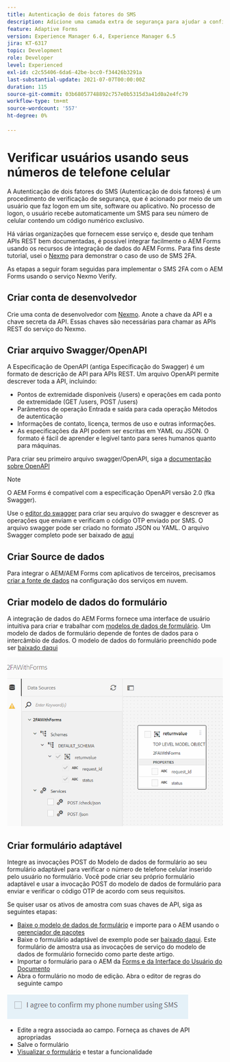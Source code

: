 ```yaml
---
title: Autenticação de dois fatores do SMS
description: Adicione uma camada extra de segurança para ajudar a confirmar a identidade de um usuário quando ele quiser executar determinadas atividades
feature: Adaptive Forms
version: Experience Manager 6.4, Experience Manager 6.5
jira: KT-6317
topic: Development
role: Developer
level: Experienced
exl-id: c2c55406-6da6-42be-bcc0-f34426b3291a
last-substantial-update: 2021-07-07T00:00:00Z
duration: 115
source-git-commit: 03b68057748892c757e0b5315d3a41d0a2e4fc79
workflow-type: tm+mt
source-wordcount: '557'
ht-degree: 0%

---
```


# Verificar usuários usando seus números de telefone celular

A Autenticação de dois fatores do SMS (Autenticação de dois fatores) é um procedimento de verificação de segurança, que é acionado por meio de um usuário que faz logon em um site, software ou aplicativo. No processo de logon, o usuário recebe automaticamente um SMS para seu número de celular contendo um código numérico exclusivo.

Há várias organizações que fornecem esse serviço e, desde que tenham APIs REST bem documentadas, é possível integrar facilmente o AEM Forms usando os recursos de integração de dados do AEM Forms. Para fins deste tutorial, usei o [Nexmo](https://developer.nexmo.com/verify/overview) para demonstrar o caso de uso de SMS 2FA.

As etapas a seguir foram seguidas para implementar o SMS 2FA com o AEM Forms usando o serviço Nexmo Verify.

## Criar conta de desenvolvedor

Crie uma conta de desenvolvedor com [Nexmo](https://dashboard.nexmo.com/sign-in). Anote a chave da API e a chave secreta da API. Essas chaves são necessárias para chamar as APIs REST do serviço do Nexmo.

## Criar arquivo Swagger/OpenAPI

A Especificação de OpenAPI (antiga Especificação do Swagger) é um formato de descrição de API para APIs REST. Um arquivo OpenAPI permite descrever toda a API, incluindo:

* Pontos de extremidade disponíveis (/users) e operações em cada ponto de extremidade (GET /users, POST /users)
* Parâmetros de operação Entrada e saída para cada operação
Métodos de autenticação
* Informações de contato, licença, termos de uso e outras informações.
* As especificações da API podem ser escritas em YAML ou JSON. O formato é fácil de aprender e legível tanto para seres humanos quanto para máquinas.

Para criar seu primeiro arquivo swagger/OpenAPI, siga a [documentação sobre OpenAPI](https://swagger.io/docs/specification/2-0/basic-structure/)

>[!NOTE]
> O AEM Forms é compatível com a especificação OpenAPI versão 2.0 (fka Swagger).

Use o [editor do swagger](https://editor.swagger.io/) para criar seu arquivo do swagger e descrever as operações que enviam e verificam o código OTP enviado por SMS. O arquivo swagger pode ser criado no formato JSON ou YAML. O arquivo Swagger completo pode ser baixado de [aqui](assets/two-factore-authentication-swagger.zip)

## Criar Source de dados

Para integrar o AEM/AEM Forms com aplicativos de terceiros, precisamos [criar a fonte de dados](https://experienceleague.adobe.com/docs/experience-manager-learn/forms/ic-web-channel-tutorial/parttwo.html?lang=pt-BR) na configuração dos serviços em nuvem.

## Criar modelo de dados do formulário

A integração de dados do AEM Forms fornece uma interface de usuário intuitiva para criar e trabalhar com [modelos de dados de formulário](https://experienceleague.adobe.com/docs/experience-manager-65/forms/form-data-model/create-form-data-models.html?lang=pt-BR). Um modelo de dados de formulário depende de fontes de dados para o intercâmbio de dados.
O modelo de dados do formulário preenchido pode ser [baixado daqui](assets/sms-2fa-fdm.zip)

![fdm](assets/2FA-fdm.PNG)

## Criar formulário adaptável

Integre as invocações POST do Modelo de dados de formulário ao seu formulário adaptável para verificar o número de telefone celular inserido pelo usuário no formulário. Você pode criar seu próprio formulário adaptável e usar a invocação POST do modelo de dados de formulário para enviar e verificar o código OTP de acordo com seus requisitos.

Se quiser usar os ativos de amostra com suas chaves de API, siga as seguintes etapas:

* [Baixe o modelo de dados de formulário](assets/sms-2fa-fdm.zip) e importe para o AEM usando o [gerenciador de pacotes](http://localhost:4502/crx/packmgr/index.jsp)
* Baixe o formulário adaptável de exemplo pode ser [baixado daqui](assets/sms-2fa-verification-af.zip). Este formulário de amostra usa as invocações de serviço do modelo de dados de formulário fornecido como parte deste artigo.
* Importar o formulário para o AEM da [Forms e da Interface do Usuário do Documento](http://localhost:4502/aem/forms.html/content/dam/formsanddocuments)
* Abra o formulário no modo de edição. Abra o editor de regras do seguinte campo

![sms-send](assets/check-sms.PNG)

* Edite a regra associada ao campo. Forneça as chaves de API apropriadas
* Salve o formulário
* [Visualizar o formulário](http://localhost:4502/content/dam/formsanddocuments/sms-2fa-verification/jcr:content?wcmmode=disabled) e testar a funcionalidade
